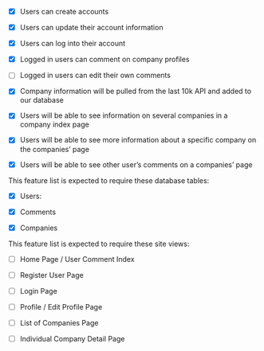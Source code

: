 - [X]	Users can create accounts

- [X]	Users can update their account information

- [X]	Users can log into their account

- [X]	Logged in users can comment on company profiles

- [ ]	Logged in users can edit their own comments

- [X]	Company information will be pulled from the last 10k API and added to our database

- [X]	Users will be able to see information on several companies in a company index page

- [X]	Users will be able to see more information about a specific company on the companies’ page

- [X]	Users will be able to see other user’s comments on a companies’ page



This feature list is expected to require these database tables:

- [X] Users:


- [X] Comments


- [X] Companies


This feature list is expected to require these site views:

- [ ] Home Page / User Comment Index

- [ ] Register User Page

- [ ] Login Page

- [ ] Profile / Edit Profile Page

- [ ] List of Companies Page

- [ ] Individual Company Detail Page
